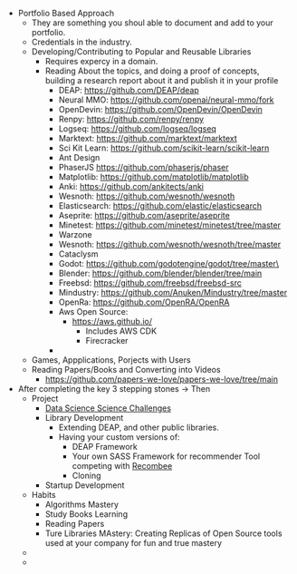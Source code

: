 - Portfolio Based Approach
	- They are something you shoul able to document and add to your portfolio.
	- Credentials in the industry.
	- Developing/Contributing to Popular and Reusable Libraries
		- Requires expercy in a domain.
		- Reading About the topics, and doing a proof of concepts, building a research report about it and publish it in your profile
			- DEAP: https://github.com/DEAP/deap
			- Neural MMO: https://github.com/openai/neural-mmo/fork
			- OpenDevin: https://github.com/OpenDevin/OpenDevin
			- Renpy: https://github.com/renpy/renpy
			- Logseq: https://github.com/logseq/logseq
			- Marktext: https://github.com/marktext/marktext
			- Sci Kit Learn: https://github.com/scikit-learn/scikit-learn
			- Ant Design
			- PhaserJS https://github.com/phaserjs/phaser
			- Matplotlib: https://github.com/matplotlib/matplotlib
			- Anki: https://github.com/ankitects/anki
			- Wesnoth: https://github.com/wesnoth/wesnoth
			- Elasticsearch: https://github.com/elastic/elasticsearch
			- Aseprite: https://github.com/aseprite/aseprite
			- Minetest: https://github.com/minetest/minetest/tree/master
			- Warzone
			- Wesnoth: https://github.com/wesnoth/wesnoth/tree/master
			- Cataclysm
			- Godot:  https://github.com/godotengine/godot/tree/master\
			- Blender: https://github.com/blender/blender/tree/main
			- Freebsd: https://github.com/freebsd/freebsd-src
			- Mindustry: https://github.com/Anuken/Mindustry/tree/master
			- OpenRa: https://github.com/OpenRA/OpenRA
			- Aws Open Source:
				- https://aws.github.io/
					- Includes AWS CDK
					- Firecracker
			-
	- Games, Appplications, Porjects  with Users
	- Reading Papers/Books and Converting into Videos
		- https://github.com/papers-we-love/papers-we-love/tree/main
- After completing the key 3 stepping stones -> Then
	- Project
		- [Data Science Science Challenges](https://www.kaggle.com/competitions)
		- Library Development
			- Extending DEAP, and other public libraries.
			- Having your custom versions of:
				- DEAP Framework
				- Your own SASS Framework for recommender Tool competing with [Recombee](https://www.recombee.com/?utm_source=google&utm_medium=cpc&utm_id=20925549817&utm_campaign=[S]-Recombee-US-CAN&utm_term=recommender%20api&utm_content=686815073181&gclid=Cj0KCQjwxqayBhDFARIsAANWRnSY8Lwp3IVVJ8MBvo_gKjUmZgK8gK7SfPBc3-6XBOHzcSbyT6RtCOoaAqWNEALw_wcB&gad_source=1)
				- Cloning
		- Startup Development
	- Habits
		- Algorithms Mastery
		- Study Books Learning
		- Reading Papers
		- Ture Libraries MAstery: Creating Replicas of Open Source tools used at your company for fun and true mastery
	-
	-